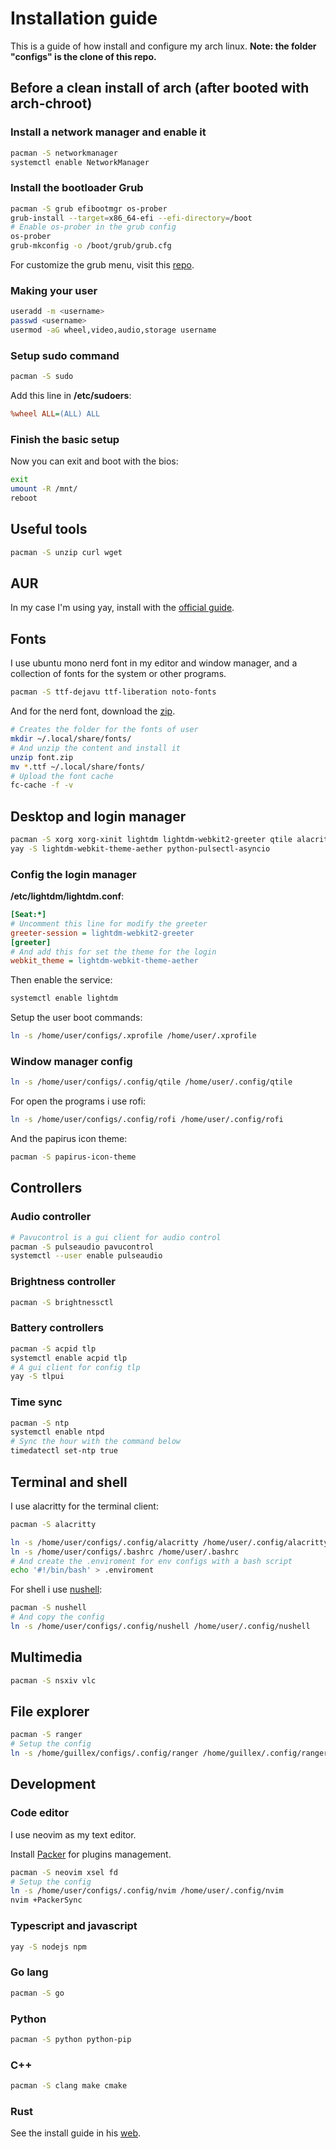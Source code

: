 # Installation guide

This is a guide of how install and configure my arch linux.
**Note: the folder "configs" is the clone of this repo.**

## Before a clean install of arch (after booted with arch-chroot)

### Install a network manager and enable it

```bash
pacman -S networkmanager
systemctl enable NetworkManager
```

### Install the bootloader Grub

```bash
pacman -S grub efibootmgr os-prober
grub-install --target=x86_64-efi --efi-directory=/boot
# Enable os-prober in the grub config
os-prober
grub-mkconfig -o /boot/grub/grub.cfg
```

For customize the grub menu, visit this [repo](https://github.com/vinceliuice/grub2-themes).

### Making your user

```bash
useradd -m <username>
passwd <username>
usermod -aG wheel,video,audio,storage username
```

### Setup sudo command

```bash
pacman -S sudo
```

Add this line in **/etc/sudoers**:

```ini
%wheel ALL=(ALL) ALL
```

### Finish the basic setup

Now you can exit and boot with the bios:

```bash
exit
umount -R /mnt/
reboot
```

## Useful tools

```bash
pacman -S unzip curl wget
```

## AUR

In my case I'm using yay, install with
the [official guide](https://github.com/Jguer/yay).

## Fonts

I use ubuntu mono nerd font in my editor and window manager,
and a collection of fonts for the system or other programs.

```bash
pacman -S ttf-dejavu ttf-liberation noto-fonts
```

And for the nerd font, download the [zip](https://github.com/ryanoasis/nerd-fonts).

```bash
# Creates the folder for the fonts of user
mkdir ~/.local/share/fonts/
# And unzip the content and install it
unzip font.zip
mv *.ttf ~/.local/share/fonts/
# Upload the font cache
fc-cache -f -v
```

## Desktop and login manager

```bash
pacman -S xorg xorg-xinit lightdm lightdm-webkit2-greeter qtile alacritty python python-psutil rofi scrot
yay -S lightdm-webkit-theme-aether python-pulsectl-asyncio
```

### Config the login manager

**/etc/lightdm/lightdm.conf**:

```ini
[Seat:*]
# Uncomment this line for modify the greeter
greeter-session = lightdm-webkit2-greeter
[greeter]
# And add this for set the theme for the login 
webkit_theme = lightdm-webkit-theme-aether
```

Then enable the service:

```bash
systemctl enable lightdm
```

Setup the user boot commands:

```bash
ln -s /home/user/configs/.xprofile /home/user/.xprofile
```

### Window manager config

```bash
ln -s /home/user/configs/.config/qtile /home/user/.config/qtile
```

For open the programs i use rofi:

```bash
ln -s /home/user/configs/.config/rofi /home/user/.config/rofi
```

And the papirus icon theme:

```bash
pacman -S papirus-icon-theme
```

## Controllers

### Audio controller

```bash
# Pavucontrol is a gui client for audio control
pacman -S pulseaudio pavucontrol
systemctl --user enable pulseaudio
```

### Brightness controller

```bash
pacman -S brightnessctl
```

### Battery controllers

```bash
pacman -S acpid tlp
systemctl enable acpid tlp
# A gui client for config tlp
yay -S tlpui
```

### Time sync

```bash
pacman -S ntp
systemctl enable ntpd
# Sync the hour with the command below
timedatectl set-ntp true
```

## Terminal and shell

I use alacritty for the terminal client:

```bash
pacman -S alacritty
```

```bash
ln -s /home/user/configs/.config/alacritty /home/user/.config/alacritty
ln -s /home/user/configs/.bashrc /home/user/.bashrc
# And create the .enviroment for env configs with a bash script
echo '#!/bin/bash' > .enviroment
```

For shell i use [nushell](http://www.nushell.sh/):

```bash
pacman -S nushell
# And copy the config
ln -s /home/user/configs/.config/nushell /home/user/.config/nushell
```

## Multimedia

```bash
pacman -S nsxiv vlc
```

## File explorer

```bash
pacman -S ranger
# Setup the config
ln -s /home/guillex/configs/.config/ranger /home/guillex/.config/ranger
```

## Development

### Code editor

I use neovim as my text editor.

Install [Packer](https://github.com/wbthomason/packer.nvim) for plugins management.

```bash
pacman -S neovim xsel fd
# Setup the config
ln -s /home/user/configs/.config/nvim /home/user/.config/nvim
nvim +PackerSync
```

### Typescript and javascript

```bash
yay -S nodejs npm
```

### Go lang

```bash
pacman -S go
```

### Python

```bash
pacman -S python python-pip
```

### C++

```bash
pacman -S clang make cmake
```

### Rust

See the install guide in his [web](https://www.rust-lang.org/tools/install).
